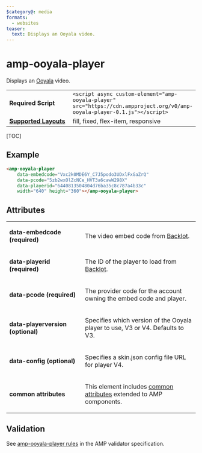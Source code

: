 ```yaml
---
$category@: media
formats:
  - websites
teaser:
  text: Displays an Ooyala video.
---
```

<!---
Copyright 2016 The AMP HTML Authors. All Rights Reserved.

Licensed under the Apache License, Version 2.0 (the "License");
you may not use this file except in compliance with the License.
You may obtain a copy of the License at

      http://www.apache.org/licenses/LICENSE-2.0

Unless required by applicable law or agreed to in writing, software
distributed under the License is distributed on an "AS-IS" BASIS,
WITHOUT WARRANTIES OR CONDITIONS OF ANY KIND, either express or implied.
See the License for the specific language governing permissions and
limitations under the License.
-->

# amp-ooyala-player

Displays an <a href="https://www.ooyala.com/">Ooyala</a> video.

<table>
  <tr>
    <td width="40%"><strong>Required Script</strong></td>
    <td><code>&lt;script async custom-element="amp-ooyala-player" src="https://cdn.ampproject.org/v0/amp-ooyala-player-0.1.js">&lt;/script></code></td>
  </tr>
  <tr>
    <td class="col-fourty"><strong><a href="https://www.ampproject.org/docs/guides/responsive/control_layout.html">Supported Layouts</a></strong></td>
    <td>fill, fixed, flex-item, responsive</td>
  </tr>
</table>

[TOC]

## Example

```html
<amp-ooyala-player
    data-embedcode="Vxc2k0MDE6Y_C7J5podo3UDxlFxGaZrQ"
    data-pcode="5zb2wxOlZcNCe_HVT3a6cawW298X"
    data-playerid="6440813504804d76ba35c8c787a4b33c"
    width="640" height="360"></amp-ooyala-player>
```

## Attributes

<table>
  <tr>
    <td width="40%"><p><strong>data-embedcode (required)</strong></p></td>
    <td><p>The video embed code from <a href="https://backlot.ooyala.com">Backlot</a>.</p></td>
  </tr>
  <tr>
    <td width="40%"><p><strong>data-playerid (required)</strong></p></td>
    <td><p>The ID of the player to load from <a href="https://backlot.ooyala.com">Backlot</a>.</p></td>
  </tr>
  <tr>
    <td width="40%"><p><strong>data-pcode (required)</strong></p></td>
    <td><p>The provider code for the account owning the embed code and player.</p></td>
  </tr>
  <tr>
    <td width="40%"><p><strong>data-playerversion (optional)</strong></p></td>
    <td><p>Specifies which version of the Ooyala player to use, V3 or V4. Defaults to V3.</p></td>
  </tr>
  <tr>
    <td width="40%"><p><strong>data-config (optional)</strong></p></td>
    <td><p>Specifies a skin.json config file URL for player V4.</p></td>
  </tr>
  <tr>
    <td width="40%"><p><strong>common attributes</strong></p></td>
    <td><p>This element includes <a href="https://www.ampproject.org/docs/reference/common_attributes">common attributes</a> extended to AMP components.</p></td>
  </tr>
</table>


## Validation

See [amp-ooyala-player rules](https://github.com/ampproject/amphtml/blob/master/extensions/amp-ooyala-player/validator-amp-ooyala-player.protoascii) in the AMP validator specification.
